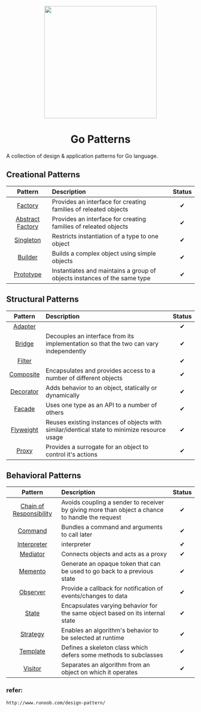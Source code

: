 <p align="center">
  <img src="https://helight.info/wp-content/uploads/2018/03/timg-267x300.jpg" height="300">
  <h1 align="center">
    Go Patterns
    <br>
  </h1>
</p>

A collection of design & application patterns for Go language.

## Creational Patterns

| Pattern | Description | Status |
|:-------:|:----------- |:------:|
| [Factory](/creational/01_factory/)|Provides an interface for creating families of releated objects | ✔ |
| [Abstract Factory](/creational/02_abstractfactory/) | Provides an interface for creating families of releated objects | ✔ |
| [Singleton](/creational/03_singleton) | Restricts instantiation of a type to one object | ✔ |
| [Builder](/creational/04_builder/) | Builds a complex object using simple objects | ✔ |
| [Prototype](/creational/05_prototype) | Instantiates and maintains a group of objects instances of the same type | ✔ |


## Structural Patterns

| Pattern | Description | Status |
|:-------:|:----------- |:------:|
| [Adapter](/structural/06_adapter) |  | ✔ |
| [Bridge](/structural/07_bridge) | Decouples an interface from its implementation so that the two can vary independently | ✔ |
| [Filter](/structural/08_filter) |  | ✔ |
| [Composite](/structural/09_composite) | Encapsulates and provides access to a number of different objects | ✔ |
| [Decorator](/structural/10_decorator) | Adds behavior to an object, statically or dynamically | ✔ |
| [Facade](/structural/11_facade) | Uses one type as an API to a number of others | ✔ |
| [Flyweight](/structural/12_flyweight) | Reuses existing instances of objects with similar/identical state to minimize resource usage | ✔ |
| [Proxy](/structural/13_proxy) | Provides a surrogate for an object to control it's actions | ✔ |

## Behavioral Patterns

| Pattern | Description | Status |
|:-------:|:----------- |:------:|
| [Chain of Responsibility](/behavioral/14_chain) | Avoids coupling a sender to receiver by giving more than object a chance to handle the request | ✔ |
| [Command](/behavioral/15_command) | Bundles a command and arguments to call later | ✔ |
| [Interpreter](/behavioral/16_interpreter) | interpreter | ✔ |
| [Mediator](/behavioral/17_mediator) | Connects objects and acts as a proxy | ✔ |
| [Memento](/behavioral/18_memento) | Generate an opaque token that can be used to go back to a previous state | ✔ |
| [Observer](/behavioral/19_observer) | Provide a callback for notification of events/changes to data | ✔ |
| [State](/behavioral/20_state) | Encapsulates varying behavior for the same object based on its internal state | ✔ |
| [Strategy](/behavioral/21_strategy) | Enables an algorithm's behavior to be selected at runtime | ✔ |
| [Template](/behavioral/22_template) | Defines a skeleton class which defers some methods to subclasses | ✔ |
| [Visitor](/behavioral/23_visitor) | Separates an algorithm from an object on which it operates | ✔ |

### refer:
	http://www.runoob.com/design-pattern/
